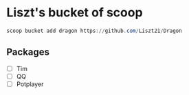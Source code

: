 # Liszt's bucket of scoop

``` powershell
scoop bucket add dragon https://github.com/Liszt21/Dragon
```

## Packages

- [ ] Tim
- [ ] QQ
- [ ] Potplayer

